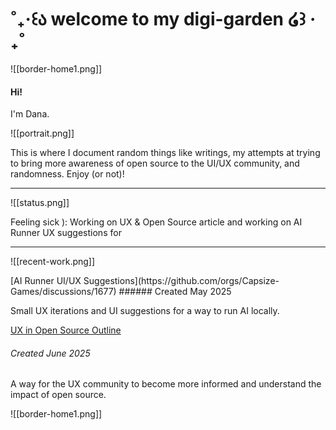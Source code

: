 # ˚₊‧꒰ა welcome to my digi-garden ໒꒱ ‧₊˚

![[border-home1.png]]
#### Hi!
I'm Dana.

![[portrait.png]]

This is where I document random things like writings, my attempts at trying to bring more awareness of open source to the UI/UX community, and randomness. Enjoy (or not)!

---
![[status.png]]
<p>Feeling sick ): Working on UX & Open Source article and working on AI Runner UX suggestions for </p>

---
![[recent-work.png]]
<div className="not-prose flex cursor-default flex-col space-y-4 rounded-lg border border-white p-10 transition-all duration-150 hover:border-orange-400">
[AI Runner UI/UX Suggestions](https://github.com/orgs/Capsize-Games/discussions/1677)
###### Created May 2025
<p>Small UX iterations and UI suggestions for a way to run AI locally.</p> 
</div>

[UX in Open Source Outline](/blog/ux-in-open-source)
###### Created June 2025
<p>A way for the UX community to become more informed and understand the impact of open source. </p>

![[border-home1.png]]